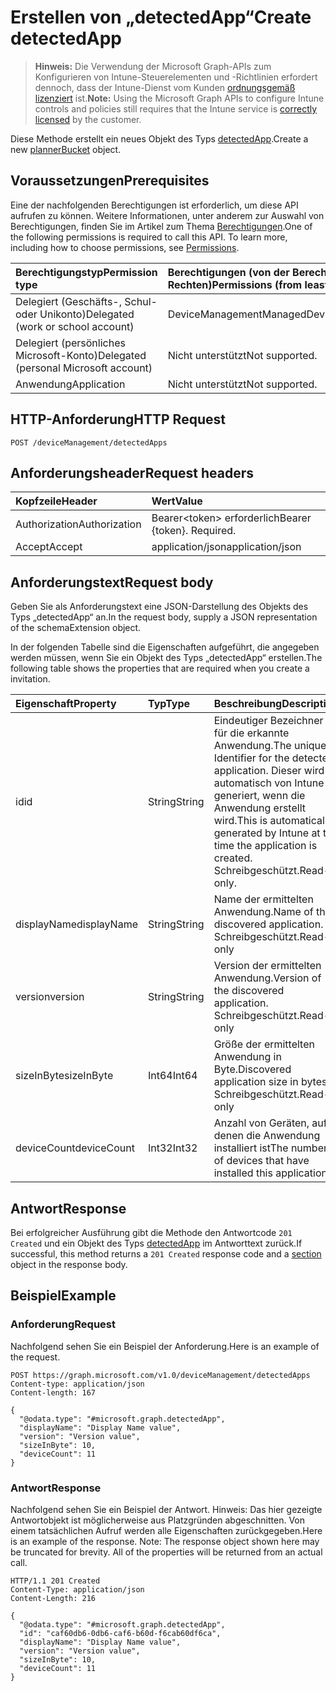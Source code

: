 # <a name="create-detectedapp"></a><span data-ttu-id="6dd94-101">Erstellen von „detectedApp“</span><span class="sxs-lookup"><span data-stu-id="6dd94-101">Create detectedApp</span></span>

> <span data-ttu-id="6dd94-102">**Hinweis:** Die Verwendung der Microsoft Graph-APIs zum Konfigurieren von Intune-Steuerelementen und -Richtlinien erfordert dennoch, dass der Intune-Dienst vom Kunden [ordnungsgemäß lizenziert](https://go.microsoft.com/fwlink/?linkid=839381) ist.</span><span class="sxs-lookup"><span data-stu-id="6dd94-102">**Note:** Using the Microsoft Graph APIs to configure Intune controls and policies still requires that the Intune service is [correctly licensed](https://go.microsoft.com/fwlink/?linkid=839381) by the customer.</span></span>

<span data-ttu-id="6dd94-103">Diese Methode erstellt ein neues Objekt des Typs [detectedApp](../resources/intune_devices_detectedapp.md).</span><span class="sxs-lookup"><span data-stu-id="6dd94-103">Create a new [plannerBucket](../resources/intune_devices_detectedapp.md) object.</span></span>
## <a name="prerequisites"></a><span data-ttu-id="6dd94-104">Voraussetzungen</span><span class="sxs-lookup"><span data-stu-id="6dd94-104">Prerequisites</span></span>
<span data-ttu-id="6dd94-p101">Eine der nachfolgenden Berechtigungen ist erforderlich, um diese API aufrufen zu können. Weitere Informationen, unter anderem zur Auswahl von Berechtigungen, finden Sie im Artikel zum Thema [Berechtigungen](../../../concepts/permissions_reference.md).</span><span class="sxs-lookup"><span data-stu-id="6dd94-p101">One of the following permissions is required to call this API. To learn more, including how to choose permissions, see [Permissions](../../../concepts/permissions_reference.md).</span></span>

|<span data-ttu-id="6dd94-107">Berechtigungstyp</span><span class="sxs-lookup"><span data-stu-id="6dd94-107">Permission type</span></span>|<span data-ttu-id="6dd94-108">Berechtigungen (von der Berechtigung mit den meisten Rechten zu der mit den wenigsten Rechten)</span><span class="sxs-lookup"><span data-stu-id="6dd94-108">Permissions (from least to most privileged)</span></span>|
|:---|:---|
|<span data-ttu-id="6dd94-109">Delegiert (Geschäfts-, Schul- oder Unikonto)</span><span class="sxs-lookup"><span data-stu-id="6dd94-109">Delegated (work or school account)</span></span>|<span data-ttu-id="6dd94-110">DeviceManagementManagedDevices.ReadWrite.All</span><span class="sxs-lookup"><span data-stu-id="6dd94-110">DeviceManagementManagedDevices.ReadWrite.All</span></span>|
|<span data-ttu-id="6dd94-111">Delegiert (persönliches Microsoft-Konto)</span><span class="sxs-lookup"><span data-stu-id="6dd94-111">Delegated (personal Microsoft account)</span></span>|<span data-ttu-id="6dd94-112">Nicht unterstützt</span><span class="sxs-lookup"><span data-stu-id="6dd94-112">Not supported.</span></span>|
|<span data-ttu-id="6dd94-113">Anwendung</span><span class="sxs-lookup"><span data-stu-id="6dd94-113">Application</span></span>|<span data-ttu-id="6dd94-114">Nicht unterstützt</span><span class="sxs-lookup"><span data-stu-id="6dd94-114">Not supported.</span></span>|

## <a name="http-request"></a><span data-ttu-id="6dd94-115">HTTP-Anforderung</span><span class="sxs-lookup"><span data-stu-id="6dd94-115">HTTP Request</span></span>
<!-- {
  "blockType": "ignored"
}
-->
``` http
POST /deviceManagement/detectedApps
```

## <a name="request-headers"></a><span data-ttu-id="6dd94-116">Anforderungsheader</span><span class="sxs-lookup"><span data-stu-id="6dd94-116">Request headers</span></span>
|<span data-ttu-id="6dd94-117">Kopfzeile</span><span class="sxs-lookup"><span data-stu-id="6dd94-117">Header</span></span>|<span data-ttu-id="6dd94-118">Wert</span><span class="sxs-lookup"><span data-stu-id="6dd94-118">Value</span></span>|
|:---|:---|
|<span data-ttu-id="6dd94-119">Authorization</span><span class="sxs-lookup"><span data-stu-id="6dd94-119">Authorization</span></span>|<span data-ttu-id="6dd94-120">Bearer&lt;token&gt; erforderlich</span><span class="sxs-lookup"><span data-stu-id="6dd94-120">Bearer {token}. Required.</span></span>|
|<span data-ttu-id="6dd94-121">Accept</span><span class="sxs-lookup"><span data-stu-id="6dd94-121">Accept</span></span>|<span data-ttu-id="6dd94-122">application/json</span><span class="sxs-lookup"><span data-stu-id="6dd94-122">application/json</span></span>|

## <a name="request-body"></a><span data-ttu-id="6dd94-123">Anforderungstext</span><span class="sxs-lookup"><span data-stu-id="6dd94-123">Request body</span></span>
<span data-ttu-id="6dd94-124">Geben Sie als Anforderungstext eine JSON-Darstellung des Objekts des Typs „detectedApp“ an.</span><span class="sxs-lookup"><span data-stu-id="6dd94-124">In the request body, supply a JSON representation of the schemaExtension object.</span></span>

<span data-ttu-id="6dd94-125">In der folgenden Tabelle sind die Eigenschaften aufgeführt, die angegeben werden müssen, wenn Sie ein Objekt des Typs „detectedApp“ erstellen.</span><span class="sxs-lookup"><span data-stu-id="6dd94-125">The following table shows the properties that are required when you create a invitation.</span></span>

|<span data-ttu-id="6dd94-126">Eigenschaft</span><span class="sxs-lookup"><span data-stu-id="6dd94-126">Property</span></span>|<span data-ttu-id="6dd94-127">Typ</span><span class="sxs-lookup"><span data-stu-id="6dd94-127">Type</span></span>|<span data-ttu-id="6dd94-128">Beschreibung</span><span class="sxs-lookup"><span data-stu-id="6dd94-128">Description</span></span>|
|:---|:---|:---|
|<span data-ttu-id="6dd94-129">id</span><span class="sxs-lookup"><span data-stu-id="6dd94-129">id</span></span>|<span data-ttu-id="6dd94-130">String</span><span class="sxs-lookup"><span data-stu-id="6dd94-130">String</span></span>|<span data-ttu-id="6dd94-131">Eindeutiger Bezeichner für die erkannte Anwendung.</span><span class="sxs-lookup"><span data-stu-id="6dd94-131">The unique Identifier for the detected application.</span></span> <span data-ttu-id="6dd94-132">Dieser wird automatisch von Intune generiert, wenn die Anwendung erstellt wird.</span><span class="sxs-lookup"><span data-stu-id="6dd94-132">This is automatically generated by Intune at the time the application is created.</span></span> <span data-ttu-id="6dd94-133">Schreibgeschützt.</span><span class="sxs-lookup"><span data-stu-id="6dd94-133">Read-only.</span></span>|
|<span data-ttu-id="6dd94-134">displayName</span><span class="sxs-lookup"><span data-stu-id="6dd94-134">displayName</span></span>|<span data-ttu-id="6dd94-135">String</span><span class="sxs-lookup"><span data-stu-id="6dd94-135">String</span></span>|<span data-ttu-id="6dd94-136">Name der ermittelten Anwendung.</span><span class="sxs-lookup"><span data-stu-id="6dd94-136">Name of the discovered application.</span></span> <span data-ttu-id="6dd94-137">Schreibgeschützt.</span><span class="sxs-lookup"><span data-stu-id="6dd94-137">Read-only</span></span>|
|<span data-ttu-id="6dd94-138">version</span><span class="sxs-lookup"><span data-stu-id="6dd94-138">version</span></span>|<span data-ttu-id="6dd94-139">String</span><span class="sxs-lookup"><span data-stu-id="6dd94-139">String</span></span>|<span data-ttu-id="6dd94-140">Version der ermittelten Anwendung.</span><span class="sxs-lookup"><span data-stu-id="6dd94-140">Version of the discovered application.</span></span> <span data-ttu-id="6dd94-141">Schreibgeschützt.</span><span class="sxs-lookup"><span data-stu-id="6dd94-141">Read-only</span></span>|
|<span data-ttu-id="6dd94-142">sizeInByte</span><span class="sxs-lookup"><span data-stu-id="6dd94-142">sizeInByte</span></span>|<span data-ttu-id="6dd94-143">Int64</span><span class="sxs-lookup"><span data-stu-id="6dd94-143">Int64</span></span>|<span data-ttu-id="6dd94-144">Größe der ermittelten Anwendung in Byte.</span><span class="sxs-lookup"><span data-stu-id="6dd94-144">Discovered application size in bytes.</span></span> <span data-ttu-id="6dd94-145">Schreibgeschützt.</span><span class="sxs-lookup"><span data-stu-id="6dd94-145">Read-only</span></span>|
|<span data-ttu-id="6dd94-146">deviceCount</span><span class="sxs-lookup"><span data-stu-id="6dd94-146">deviceCount</span></span>|<span data-ttu-id="6dd94-147">Int32</span><span class="sxs-lookup"><span data-stu-id="6dd94-147">Int32</span></span>|<span data-ttu-id="6dd94-148">Anzahl von Geräten, auf denen die Anwendung installiert ist</span><span class="sxs-lookup"><span data-stu-id="6dd94-148">The number of devices that have installed this application</span></span>|



## <a name="response"></a><span data-ttu-id="6dd94-149">Antwort</span><span class="sxs-lookup"><span data-stu-id="6dd94-149">Response</span></span>
<span data-ttu-id="6dd94-150">Bei erfolgreicher Ausführung gibt die Methode den Antwortcode `201 Created` und ein Objekt des Typs [detectedApp](../resources/intune_devices_detectedapp.md) im Antworttext zurück.</span><span class="sxs-lookup"><span data-stu-id="6dd94-150">If successful, this method returns a `201 Created` response code and a [section](../resources/intune_devices_detectedapp.md) object in the response body.</span></span>

## <a name="example"></a><span data-ttu-id="6dd94-151">Beispiel</span><span class="sxs-lookup"><span data-stu-id="6dd94-151">Example</span></span>
### <a name="request"></a><span data-ttu-id="6dd94-152">Anforderung</span><span class="sxs-lookup"><span data-stu-id="6dd94-152">Request</span></span>
<span data-ttu-id="6dd94-153">Nachfolgend sehen Sie ein Beispiel der Anforderung.</span><span class="sxs-lookup"><span data-stu-id="6dd94-153">Here is an example of the request.</span></span>
``` http
POST https://graph.microsoft.com/v1.0/deviceManagement/detectedApps
Content-type: application/json
Content-length: 167

{
  "@odata.type": "#microsoft.graph.detectedApp",
  "displayName": "Display Name value",
  "version": "Version value",
  "sizeInByte": 10,
  "deviceCount": 11
}
```

### <a name="response"></a><span data-ttu-id="6dd94-154">Antwort</span><span class="sxs-lookup"><span data-stu-id="6dd94-154">Response</span></span>
<span data-ttu-id="6dd94-p106">Nachfolgend sehen Sie ein Beispiel der Antwort. Hinweis: Das hier gezeigte Antwortobjekt ist möglicherweise aus Platzgründen abgeschnitten. Von einem tatsächlichen Aufruf werden alle Eigenschaften zurückgegeben.</span><span class="sxs-lookup"><span data-stu-id="6dd94-p106">Here is an example of the response. Note: The response object shown here may be truncated for brevity. All of the properties will be returned from an actual call.</span></span>
``` http
HTTP/1.1 201 Created
Content-Type: application/json
Content-Length: 216

{
  "@odata.type": "#microsoft.graph.detectedApp",
  "id": "caf60db6-0db6-caf6-b60d-f6cab60df6ca",
  "displayName": "Display Name value",
  "version": "Version value",
  "sizeInByte": 10,
  "deviceCount": 11
}
```



